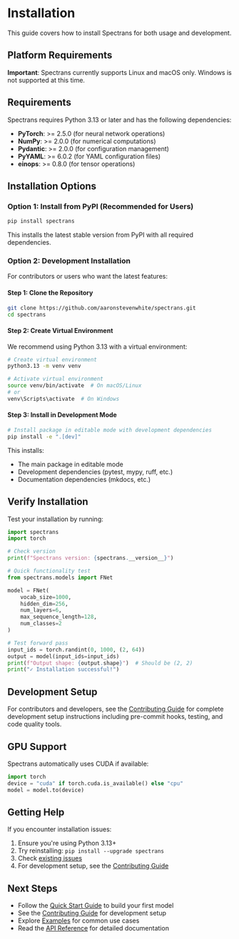 # Installation

This guide covers how to install Spectrans for both usage and development.

## Platform Requirements

**Important**: Spectrans currently supports Linux and macOS only. Windows is not supported at this time.

## Requirements

Spectrans requires Python 3.13 or later and has the following dependencies:

- **PyTorch**: >= 2.5.0 (for neural network operations)
- **NumPy**: >= 2.0.0 (for numerical computations)
- **Pydantic**: >= 2.0.0 (for configuration management)
- **PyYAML**: >= 6.0.2 (for YAML configuration files)
- **einops**: >= 0.8.0 (for tensor operations)

## Installation Options

### Option 1: Install from PyPI (Recommended for Users)

```bash
pip install spectrans
```

This installs the latest stable version from PyPI with all required dependencies.

### Option 2: Development Installation

For contributors or users who want the latest features:

#### Step 1: Clone the Repository

```bash
git clone https://github.com/aaronstevenwhite/spectrans.git
cd spectrans
```

#### Step 2: Create Virtual Environment

We recommend using Python 3.13 with a virtual environment:

```bash
# Create virtual environment
python3.13 -m venv venv

# Activate virtual environment
source venv/bin/activate  # On macOS/Linux
# or
venv\Scripts\activate  # On Windows
```

#### Step 3: Install in Development Mode

```bash
# Install package in editable mode with development dependencies
pip install -e ".[dev]"
```

This installs:

- The main package in editable mode
- Development dependencies (pytest, mypy, ruff, etc.)
- Documentation dependencies (mkdocs, etc.)

## Verify Installation

Test your installation by running:

```python
import spectrans
import torch

# Check version
print(f"Spectrans version: {spectrans.__version__}")

# Quick functionality test
from spectrans.models import FNet

model = FNet(
    vocab_size=1000,
    hidden_dim=256,
    num_layers=6,
    max_sequence_length=128,
    num_classes=2
)

# Test forward pass
input_ids = torch.randint(0, 1000, (2, 64))
output = model(input_ids=input_ids)
print(f"Output shape: {output.shape}")  # Should be (2, 2)
print("✓ Installation successful!")
```

## Development Setup

For contributors and developers, see the [Contributing Guide](contributing.md) for complete development setup instructions including pre-commit hooks, testing, and code quality tools.

## GPU Support

Spectrans automatically uses CUDA if available:

```python
import torch
device = "cuda" if torch.cuda.is_available() else "cpu"
model = model.to(device)
```

## Getting Help

If you encounter installation issues:

1. Ensure you're using Python 3.13+
2. Try reinstalling: `pip install --upgrade spectrans`
3. Check [existing issues](https://github.com/aaronstevenwhite/spectrans/issues)
4. For development setup, see the [Contributing Guide](contributing.md)

## Next Steps

- Follow the [Quick Start Guide](quickstart.md) to build your first model
- See the [Contributing Guide](contributing.md) for development setup
- Explore [Examples](../examples/) for common use cases
- Read the [API Reference](api/index.md) for detailed documentation
